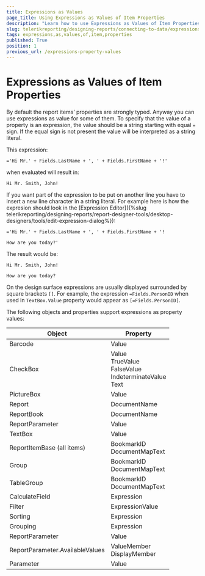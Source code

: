 ```yaml
---
title: Expressions as Values
page_title: Using Expressions as Values of Item Properties 
description: "Learn how to use Expressions as Values of Item Properties, what are the specifics and how to proceed in particular scenarios."
slug: telerikreporting/designing-reports/connecting-to-data/expressions/using-expressions/expressions-as-values-of-item-properties
tags: expressions,as,values,of,item,properties
published: True
position: 1
previous_url: /expressions-property-values
---
```


# Expressions as Values of Item Properties

By default the report items’ properties are strongly typed. Anyway you can use expressions as value for some of them. To specify that the value of a property is an expression, the value should be a string starting with equal `=` sign. If the equal sign is not present the value will be interpreted as a string literal.

This expression:

`='Hi Mr.' + Fields.LastName + ', ' + Fields.FirstName + '!'`

when evaluated will result in:

`Hi Mr. Smith, John!`

If you want part of the expression to be put on another line you have to insert a new line character in a string literal. For example here is how the expresion should look in the [Expression Editor]({%slug telerikreporting/designing-reports/report-designer-tools/desktop-designers/tools/edit-expression-dialog%}):

````
='Hi Mr.' + Fields.LastName + ', ' + Fields.FirstName + '!

How are you today?'
````

The result would be:

````
Hi Mr. Smith, John!

How are you today?
````

On the design surface expressions are usually displayed surrounded by square brackets `[]`. For example, the expression `=Fields.PersonID` when used in `TextBox.Value` property would appear as `[=Fields.PersonID]`.

The following objects and properties support expressions as property values:

| Object | Property |
| ------ | ------ |
|Barcode|Value|
|CheckBox|Value<br/> TrueValue<br/> FalseValue<br/> IndeterminateValue<br/> Text|
|PictureBox|Value|
|Report|DocumentName|
|ReportBook|DocumentName|
|ReportParameter|Value|
|TextBox|Value|
|ReportItemBase (all items)|BookmarkID<br/> DocumentMapText|
|Group|BookmarkID<br/> DocumentMapText|
|TableGroup|BookmarkID<br/> DocumentMapText|
|CalculateField|Expression|
|Filter|ExpressionValue|
|Sorting|Expression|
|Grouping|Expression|
|ReportParameter|Value|
|ReportParameter.AvailableValues|ValueMember<br/> DisplayMember|
|Parameter|Valuе|
